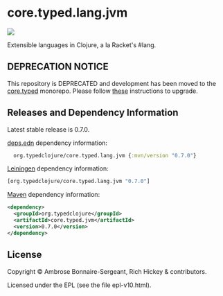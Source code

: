 # core.typed.lang.jvm

<a href='http://typedclojure.org'><img src='images/part-of-typed-clojure-project.png'></a>

Extensible languages in Clojure, a la Racket's #lang.

## DEPRECATION NOTICE

This repository is DEPRECATED and development has been moved
to the [core.typed](https://github.com/clojure/core.typed) monorepo.
Please follow [these](https://github.com/clojure/core.typed/blob/master/UPGRADING.md#upgrading-from-07x-to-monorepo)
instructions to upgrade.

## Releases and Dependency Information

Latest stable release is 0.7.0.

[deps.edn](https://clojure.org/reference/deps_and_cli) dependency information:

```clj
  org.typedclojure/core.typed.lang.jvm {:mvn/version "0.7.0"}
 ```

[Leiningen](https://github.com/technomancy/leiningen) dependency information:

```clojure
[org.typedclojure/core.typed.lang.jvm "0.7.0"]
```

[Maven](https://maven.apache.org/) dependency information:

```XML
<dependency>
  <groupId>org.typedclojure</groupId>
  <artifactId>core.typed.jvm</artifactId>
  <version>0.7.0</version>
</dependency>
```

## License

Copyright © Ambrose Bonnaire-Sergeant, Rich Hickey & contributors.

Licensed under the EPL (see the file epl-v10.html).
